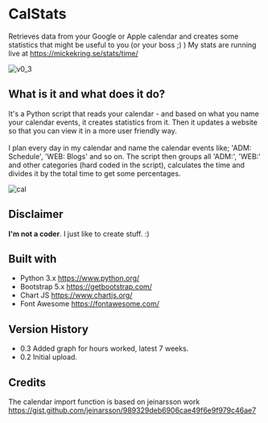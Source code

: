 # CalStats
 Retrieves data from your Google or Apple calendar and creates some statistics that might be useful to you (or your boss ;) )
 My stats are running live at https://mickekring.se/stats/time/
 
![v0_3](https://user-images.githubusercontent.com/10948066/124362857-f237fe80-dc37-11eb-8585-c4f550530f4b.jpg)

## What is it and what does it do?
It's a Python script that reads your calendar - and based on what you name your calendar events, it creates statistics from it. Then it updates a website so that you can view it in a more user friendly way.<br /><br >
I plan every day in my calendar and name the calendar events like; 'ADM: Schedule', 'WEB: Blogs' and so on. The script then groups all 'ADM:', 'WEB:' and other categories (hard coded in the script), calculates the time and divides it by the total time to get some percentages.

![cal](https://user-images.githubusercontent.com/10948066/124256060-283b8c80-db2b-11eb-93fe-8a4928c986e2.jpg)

## Disclaimer
__I'm not a coder__. I just like to create stuff. :)

## Built with
* Python 3.x https://www.python.org/
* Bootstrap 5.x https://getbootstrap.com/
* Chart JS https://www.chartjs.org/
* Font Awesome https://fontawesome.com/

## Version History
* 0.3 Added graph for hours worked, latest 7 weeks.
* 0.2 Initial upload. 

## Credits
The calendar import function is based on jeinarsson work https://gist.github.com/jeinarsson/989329deb6906cae49f6e9f979c46ae7
